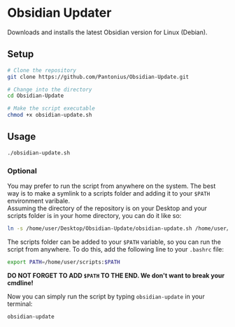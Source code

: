 # Obsidian Updater
Downloads and installs the latest Obsidian version for Linux (Debian).

## Setup
```bash
# Clone the repository
git clone https://github.com/Pantonius/Obsidian-Update.git

# Change into the directory
cd Obsidian-Update

# Make the script executable
chmod +x obsidian-update.sh
```

## Usage
```bash
./obsidian-update.sh
```

### Optional
You may prefer to run the script from anywhere on the system.
The best way is to make a symlink to a scripts folder and adding it to your `$PATH` environment varibale.  
Assuming the directory of the repository is on your Desktop and your scripts folder is in your home directory, you can do it like so:
```bash
ln -s /home/user/Desktop/Obsidian-Update/obsidian-update.sh /home/user/scripts/obsidian-update
```

The scripts folder can be added to your `$PATH` variable, so you can run the script from anywhere. To do this, add the following line to your `.bashrc` file:
```bash
export PATH=/home/user/scripts:$PATH
```
**DO NOT FORGET TO ADD `$PATH` TO THE END. We don't want to break your cmdline!**  

Now you can simply run the script by typing `obsidian-update` in your terminal:
```bash
obsidian-update
```
